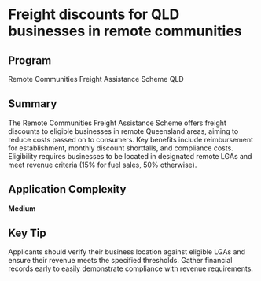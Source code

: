 # Freight discounts for QLD businesses in remote communities
  
## Program
Remote Communities Freight Assistance Scheme QLD

## Summary
The Remote Communities Freight Assistance Scheme offers freight discounts to eligible businesses in remote Queensland areas, aiming to reduce costs passed on to consumers. Key benefits include reimbursement for establishment, monthly discount shortfalls, and compliance costs. Eligibility requires businesses to be located in designated remote LGAs and meet revenue criteria (15% for fuel sales, 50% otherwise).

## Application Complexity
**Medium**

## Key Tip
Applicants should verify their business location against eligible LGAs and ensure their revenue meets the specified thresholds. Gather financial records early to easily demonstrate compliance with revenue requirements.
